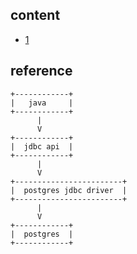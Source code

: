 ## content

- [1](https://github.com/gaoxinge/something/tree/master/learn%20java%20third-party%20library/postgres%20jdbc%20driver/1)

## reference

```
+------------+
|   java     |
+------------+
      |
      V
+------------+
|  jdbc api  |
+------------+
      |
      V
+------------------------+
|  postgres jdbc driver  |
+------------------------+
      |
      V
+------------+
|  postgres  |
+------------+
```